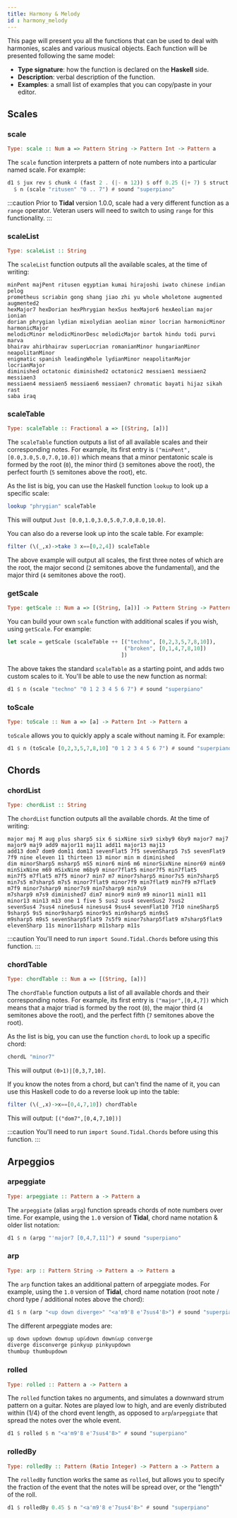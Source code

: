 ```yaml
---
title: Harmony & Melody
id : harmony_melody
---
```


This page will present you all the functions that can be used to deal with harmonies, scales and various musical objects. Each function will be presented following the same model:
* **Type signature**: how the function is declared on the **Haskell** side.
* **Description**: verbal description of the function.
* **Examples**: a small list of examples that you can copy/paste in your editor.

## Scales
### scale
```haskell
Type: scale :: Num a => Pattern String -> Pattern Int -> Pattern a
```

The `scale` function interprets a pattern of note numbers into a particular named scale. For example:

```haskell
d1 $ jux rev $ chunk 4 (fast 2 . (|- n 12)) $ off 0.25 (|+ 7) $ struct (iter 4 "t(5,8)")
  $ n (scale "ritusen" "0 .. 7") # sound "superpiano"
```

:::caution
Prior to **Tidal** version 1.0.0, scale had a very different function as a `range` operator. Veteran users will need to switch to using `range` for this functionality.
:::

### scaleList

```haskell
Type: scaleList :: String
```
The `scaleList` function outputs all the available scales, at the time of writing:

```plaintext
minPent majPent ritusen egyptian kumai hirajoshi iwato chinese indian pelog
prometheus scriabin gong shang jiao zhi yu whole wholetone augmented augmented2
hexMajor7 hexDorian hexPhrygian hexSus hexMajor6 hexAeolian major ionian
dorian phrygian lydian mixolydian aeolian minor locrian harmonicMinor harmonicMajor
melodicMinor melodicMinorDesc melodicMajor bartok hindu todi purvi marva
bhairav ahirbhairav superLocrian romanianMinor hungarianMinor neapolitanMinor
enigmatic spanish leadingWhole lydianMinor neapolitanMajor locrianMajor
diminished octatonic diminished2 octatonic2 messiaen1 messiaen2 messiaen3
messiaen4 messiaen5 messiaen6 messiaen7 chromatic bayati hijaz sikah rast
saba iraq
```

### scaleTable

```haskell
Type: scaleTable :: Fractional a => [(String, [a])]
```

The `scaleTable` function outputs a list of all available scales and their corresponding notes. For example, its first entry is `("minPent",[0.0,3.0,5.0,7.0,10.0])` which means that a minor pentatonic scale is formed by the root (`0`), the minor third (`3` semitones above the root), the perfect fourth (`5` semitones above the root), etc.

As the list is big, you can use the Haskell function `lookup` to look up a specific scale:

```haskell
lookup "phrygian" scaleTable
```

This will output `Just [0.0,1.0,3.0,5.0,7.0,8.0,10.0]`.

You can also do a reverse look up into the scale table. For example:

```haskell
filter (\(_,x)->take 3 x==[0,2,4]) scaleTable
```

The above example will output all scales, the first three notes of which are the root, the major second (`2` semitones above the fundamental), and the major third (`4` semitones above the root).

### getScale

```haskell
Type: getScale :: Num a => [(String, [a])] -> Pattern String -> Pattern Int -> Pattern a
```
You can build your own `scale` function with additional scales if you wish, using `getScale`. For example:

```haskell
let scale = getScale (scaleTable ++ [("techno", [0,2,3,5,7,8,10]),
                                     ("broken", [0,1,4,7,8,10])
                                    ])
```

The above takes the standard `scaleTable` as a starting point, and adds two custom scales to it. You'll be able to use the new function as normal:

```haskell
d1 $ n (scale "techno" "0 1 2 3 4 5 6 7") # sound "superpiano"
```

### toScale

```haskell
Type: toScale :: Num a => [a] -> Pattern Int -> Pattern a
```

`toScale` allows you to quickly apply a scale without naming it. For example:

```haskell
d1 $ n (toScale [0,2,3,5,7,8,10] "0 1 2 3 4 5 6 7") # sound "superpiano"
```


## Chords

### chordList

```haskell
Type: chordList :: String
```

The `chordList` function outputs all the available chords. At the time of writing:

```plaintext
major maj M aug plus sharp5 six 6 sixNine six9 sixby9 6by9 major7 maj7 major9 maj9 add9 major11 maj11 add11 major13 maj13
add13 dom7 dom9 dom11 dom13 sevenFlat5 7f5 sevenSharp5 7s5 sevenFlat9 7f9 nine eleven 11 thirteen 13 minor min m diminished
dim minorSharp5 msharp5 mS5 minor6 min6 m6 minorSixNine minor69 min69 minSixNine m69 mSixNine m6by9 minor7flat5 minor7f5 min7flat5
min7f5 m7flat5 m7f5 minor7 min7 m7 minor7sharp5 minor7s5 min7sharp5 min7s5 m7sharp5 m7s5 minor7flat9 minor7f9 min7flat9 min7f9 m7flat9 m7f9 minor7sharp9 minor7s9 min7sharp9 min7s9
m7sharp9 m7s9 diminished7 dim7 minor9 min9 m9 minor11 min11 m11 minor13 min13 m13 one 1 five 5 sus2 sus4 sevenSus2 7sus2
sevenSus4 7sus4 nineSus4 ninesus4 9sus4 sevenFlat10 7f10 nineSharp5 9sharp5 9s5 minor9sharp5 minor9s5 min9sharp5 min9s5
m9sharp5 m9s5 sevenSharp5flat9 7s5f9 minor7sharp5flat9 m7sharp5flat9
elevenSharp 11s minor11sharp m11sharp m11s
```

:::caution
You'll need to run `import Sound.Tidal.Chords` before using this function.
:::

### chordTable

```haskell
Type: chordTable :: Num a => [(String, [a])]
```

The `chordTable` function outputs a list of all available chords and their corresponding notes. For example, its first entry is `("major",[0,4,7])` which means that a major triad is formed by the root (`0`), the major third (`4` semitones above the root), and the perfect fifth (`7` semitones above the root).

As the list is big, you can use the function `chordL` to look up a specific chord:

```haskell
chordL "minor7"
```

This will output `(0>1)|[0,3,7,10]`.

If you know the notes from a chord, but can't find the name of it, you can use this Haskell code to do a reverse look up into the table:

```haskell
filter (\(_,x)->x==[0,4,7,10]) chordTable
```

This will output: `[("dom7",[0,4,7,10])]`

:::caution
You'll need to run `import Sound.Tidal.Chords` before using this function.
:::

## Arpeggios

### arpeggiate

```haskell
Type: arpeggiate :: Pattern a -> Pattern a
```

The `arpeggiate` (alias `arpg`) function spreads chords of note numbers over time. For example, using the `1.0` version of **Tidal**, chord name notation & older list notation:

```haskell
d1 $ n (arpg "'major7 [0,4,7,11]") # sound "superpiano"
```

### arp

```haskell
Type: arp :: Pattern String -> Pattern a -> Pattern a
```

The `arp` function takes an additional pattern of arpeggiate modes. For example, using the `1.0` version of **Tidal**, chord name notation (root note / chord type / additional notes above the chord):

```haskell
d1 $ n (arp "<up down diverge>" "<a'm9'8 e'7sus4'8>") # sound "superpiano"
```

The different arpeggiate modes are:
```haskell
up down updown downup up&down down&up converge
diverge disconverge pinkyup pinkyupdown
thumbup thumbupdown
```

### rolled

```haskell
Type: rolled :: Pattern a -> Pattern a
```

The `rolled` function takes no arguments, and simulates a downward strum pattern on a guitar. Notes are played low to high, and are evenly distributed within (1/4) of the chord event length, as opposed to `arp`/`arpeggiate` that spread the notes over the whole event.

```haskell
d1 $ rolled $ n "<a'm9'8 e'7sus4'8>" # sound "superpiano"
```

### rolledBy

```haskell
Type: rolledBy :: Pattern (Ratio Integer) -> Pattern a -> Pattern a
```

The `rolledBy` function works the same as `rolled`, but allows you to specify the fraction of the event that the notes will be spread over, or the "length" of the roll.

```haskell
d1 $ rolledBy 0.45 $ n "<a'm9'8 e'7sus4'8>" # sound "superpiano"
```
